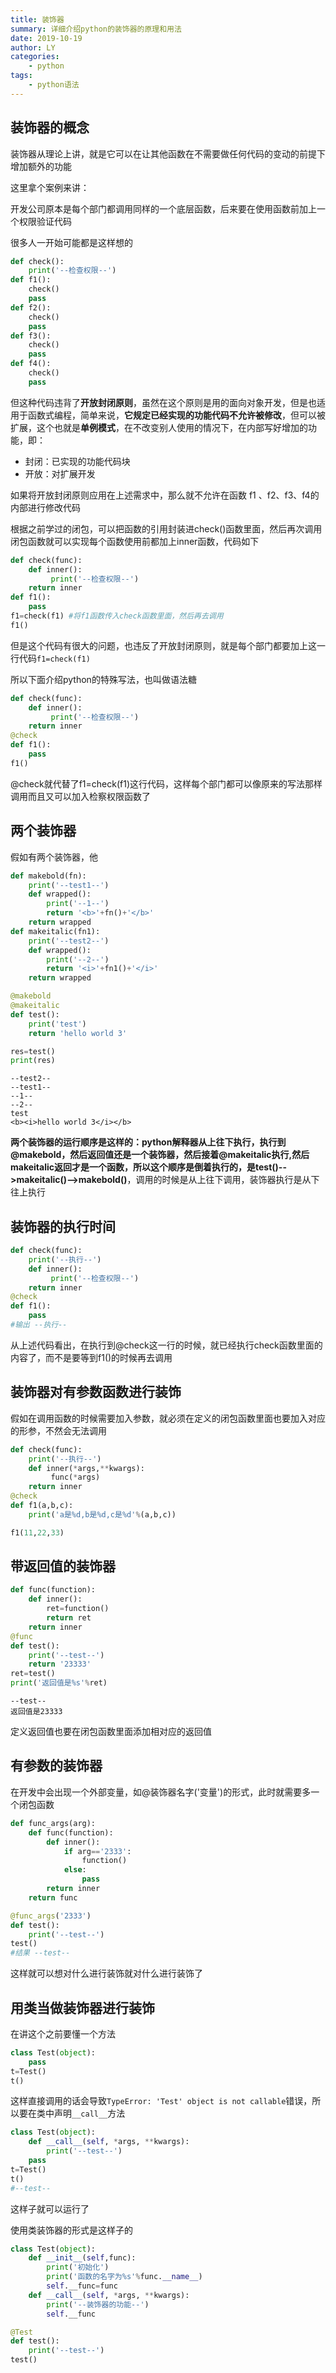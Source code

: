 ```yaml
---
title: 装饰器
summary: 详细介绍python的装饰器的原理和用法
date: 2019-10-19
author: LY
categories:
    - python
tags:
    - python语法
---
```


## 装饰器的概念

装饰器从理论上讲，就是它可以在让其他函数在不需要做任何代码的变动的前提下增加额外的功能

这里拿个案例来讲：

开发公司原本是每个部门都调用同样的一个底层函数，后来要在使用函数前加上一个权限验证代码

很多人一开始可能都是这样想的

```python
def check():
    print('--检查权限--')
def f1():
    check()
    pass
def f2():
    check()
    pass
def f3():
    check()
    pass
def f4():
    check()
    pass
```

但这种代码违背了**开放封闭原则**，虽然在这个原则是用的面向对象开发，但是也适用于函数式编程，简单来说，**它规定已经实现的功能代码不允许被修改**，但可以被扩展，这个也就是**单例模式**，在不改变别人使用的情况下，在内部写好增加的功能，即：

- 封闭：已实现的功能代码块
- 开放：对扩展开发

如果将开放封闭原则应用在上述需求中，那么就不允许在函数 f1 、f2、f3、f4的内部进行修改代码



根据之前学过的闭包，可以把函数的引用封装进check()函数里面，然后再次调用闭包函数就可以实现每个函数使用前都加上inner函数，代码如下

```python
def check(func):
    def inner():
         print('--检查权限--')
    return inner
def f1():
    pass
f1=check(f1) #将f1函数传入check函数里面，然后再去调用
f1()
```

但是这个代码有很大的问题，也违反了开放封闭原则，就是每个部门都要加上这一行代码`f1=check(f1)`

所以下面介绍python的特殊写法，也叫做语法糖

```python
def check(func):
    def inner():
         print('--检查权限--')
    return inner
@check
def f1():
    pass
f1() 
```

@check就代替了f1=check(f1)这行代码，这样每个部门都可以像原来的写法那样调用而且又可以加入检察权限函数了



## 两个装饰器

假如有两个装饰器，他

```python
def makebold(fn):
    print('--test1--')
    def wrapped():
        print('--1--')
        return '<b>'+fn()+'</b>'
    return wrapped
def makeitalic(fn1):
    print('--test2--')
    def wrapped():
        print('--2--')
        return '<i>'+fn1()+'</i>'
    return wrapped

@makebold
@makeitalic
def test():
    print('test')
    return 'hello world 3'

res=test()
print(res)
```

```
--test2--
--test1--
--1--
--2--
test
<b><i>hello world 3</i></b>
```

**两个装饰器的运行顺序是这样的：python解释器从上往下执行，执行到@makebold，然后返回值还是一个装饰器，然后接着@makeitalic执行,然后makeitalic返回才是一个函数，所以这个顺序是倒着执行的，是test()-->makeitalic()-->makebold()**，调用的时候是从上往下调用，装饰器执行是从下往上执行

## 装饰器的执行时间

```python
def check(func):
    print('--执行--')
    def inner():
         print('--检查权限--')
    return inner
@check
def f1():
    pass
#输出 --执行--
```

从上述代码看出，在执行到@check这一行的时候，就已经执行check函数里面的内容了，而不是要等到f1()的时候再去调用

## 装饰器对有参数函数进行装饰

假如在调用函数的时候需要加入参数，就必须在定义的闭包函数里面也要加入对应的形参，不然会无法调用

```python
def check(func):
    print('--执行--')
    def inner(*args,**kwargs):
         func(*args)
    return inner
@check
def f1(a,b,c):
    print('a是%d,b是%d,c是%d'%(a,b,c))

f1(11,22,33)
```

## 带返回值的装饰器

```python
def func(function):
    def inner():
        ret=function()
        return ret
    return inner
@func
def test():
    print('--test--')
    return '23333'
ret=test()
print('返回值是%s'%ret)
```

```
--test--
返回值是23333
```

定义返回值也要在闭包函数里面添加相对应的返回值

## 有参数的装饰器

在开发中会出现一个外部变量，如@装饰器名字('变量')的形式，此时就需要多一个闭包函数

```python
def func_args(arg):
    def func(function):
        def inner():
            if arg=='2333':
                function()
            else:
                pass
        return inner
    return func

@func_args('2333')
def test():
    print('--test--')
test()
#结果 --test--
```

这样就可以想对什么进行装饰就对什么进行装饰了

## 用类当做装饰器进行装饰

在讲这个之前要懂一个方法

```python
class Test(object):
    pass
t=Test()
t()
```

这样直接调用的话会导致`TypeError: 'Test' object is not callable`错误，所以要在类中声明`__call__`方法

```python
class Test(object):
    def __call__(self, *args, **kwargs):
        print('--test--')
    pass
t=Test()
t()
#--test--
```

这样子就可以运行了

使用类装饰器的形式是这样子的

```python
class Test(object):
    def __init__(self,func):
        print('初始化')
        print('函数的名字为%s'%func.__name__)
        self.__func=func
    def __call__(self, *args, **kwargs):
        print('--装饰器的功能--')
        self.__func

@Test
def test():
    print('--test--')
test()
```

